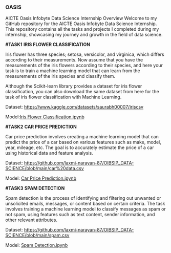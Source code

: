 ### OASIS
AICTE Oasis Infobyte Data Science Internship Overview Welcome to my GitHub repository for the AICTE Oasis Infobyte Data Science Internship. This repository contains all the tasks and projects I completed during my internship, showcasing my journey and growth in the field of data science.


**#TASK1**
**IRIS FLOWER CLASSIFICATION**

Iris flower has three species; setosa, versicolor, and virginica, which differs according to their
measurements. Now assume that you have the measurements of the iris flowers according to
their species, and here your task is to train a machine learning model that can learn from the
measurements of the iris species and classify them.



Although the Scikit-learn library provides a dataset for iris flower classification, you can also
download the same dataset from here for the task of iris flower classification with Machine
Learning. 

Dataset: https://www.kaggle.com/datasets/saurabh00007/iriscsv

Model:[Iris Flower Classification.ipynb](https://github.com/laxmi-narayan-87/OIBSIP_DATA-SCIENCE/blob/main/IRIS%20FLOWER%20CLASSIFICATION.ipynb)


**#TASK2**
**CAR PRICE PREDICTION**

Car price prediction involves creating a machine learning model that can predict the price of a car based on various features such as make, model, year, mileage, etc. The goal is to accurately estimate the price of a car using historical data and feature analysis.

Dataset: https://github.com/laxmi-narayan-87/OIBSIP_DATA-SCIENCE/blob/main/car%20data.csv

Model: [Car Price Prediction.ipynb](https://github.com/laxmi-narayan-87/OIBSIP_DATA-SCIENCE/blob/main/Car%20Price%20Prediction.ipynb)

**#TASK3** 
**SPAM DETECTION**

Spam detection is the process of identifying and filtering out unwanted or unsolicited emails, messages, or content based on certain criteria. The task involves training a machine learning model to classify messages as spam or not spam, using features such as text content, sender information, and other relevant attributes.

Dataset: https://github.com/laxmi-narayan-87/OIBSIP_DATA-SCIENCE/blob/main/spam.csv 

Model: [Spam Detection.ipynb](https://github.com/laxmi-narayan-87/OIBSIP_DATA-SCIENCE/blob/main/Spam_Detection.ipynb)
